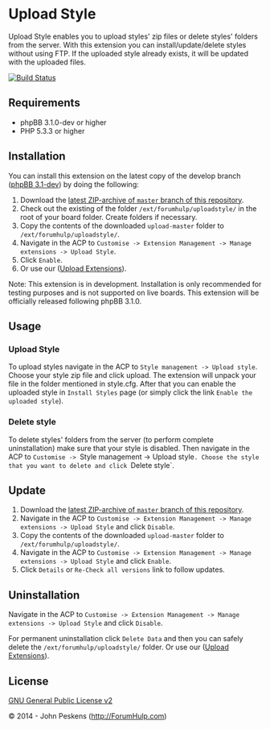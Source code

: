 Upload Style
=================
Upload Style enables you to upload styles' zip files or delete styles' folders from the server.
With this extension you can install/update/delete styles without using FTP. If the uploaded style already exists, it will be updated with the uploaded files.

[![Build Status](https://travis-ci.org/ForumHulp/uploadstyle.svg?branch=master)](https://travis-ci.org/ForumHulp/uploadstyle)

## Requirements
* phpBB 3.1.0-dev or higher
* PHP 5.3.3 or higher

## Installation
You can install this extension on the latest copy of the develop branch ([phpBB 3.1-dev](https://github.com/phpbb/phpbb3)) by doing the following:

1. Download the [latest ZIP-archive of `master` branch of this repository](https://github.com/ForumHulp/uploadstyle/archive/master.zip).
2. Check out the existing of the folder `/ext/forumhulp/uploadstyle/` in the root of your board folder. Create folders if necessary.
3. Copy the contents of the downloaded `upload-master` folder to `/ext/forumhulp/uploadstyle/`.
4. Navigate in the ACP to `Customise -> Extension Management -> Manage extensions -> Upload Style`.
5. Click `Enable`.
6. Or use our ([Upload Extensions](https://github.com/ForumHulp/upload)).

Note: This extension is in development. Installation is only recommended for testing purposes and is not supported on live boards. This extension will be officially released following phpBB 3.1.0.

## Usage
### Upload Style
To upload styles navigate in the ACP to `Style management -> Upload style`.
Choose your style zip file and click upload. The extension will unpack your file in the folder mentioned in style.cfg. After that you can enable the uploaded style in `Install Styles` page (or simply click the link `Enable the uploaded style`).

### Delete style
To delete styles' folders from the server (to perform complete uninstallation) make sure that your style is disabled.
Then navigate in the ACP to `Customise -> `Style management -> Upload style`.
Choose the style that you want to delete and click `Delete style`.

## Update
1. Download the [latest ZIP-archive of `master` branch of this repository](https://github.com/ForumHulp/uploadstyle/archive/master.zip).
2. Navigate in the ACP to `Customise -> Extension Management -> Manage extensions -> Upload Style` and click `Disable`.
3. Copy the contents of the downloaded `upload-master` folder to `/ext/forumhulp/uploadstyle/`.
4. Navigate in the ACP to `Customise -> Extension Management -> Manage extensions -> Upload Style` and click `Enable`.
5. Click `Details` or `Re-Check all versions` link to follow updates.

## Uninstallation
Navigate in the ACP to `Customise -> Extension Management -> Manage extensions -> Upload Style` and click `Disable`.

For permanent uninstallation click `Delete Data` and then you can safely delete the `/ext/forumhulp/uploadstyle/` folder.
Or use our ([Upload Extensions](https://github.com/ForumHulp/upload)).

## License
[GNU General Public License v2](http://opensource.org/licenses/GPL-2.0)

© 2014 - John Peskens (http://ForumHulp.com)